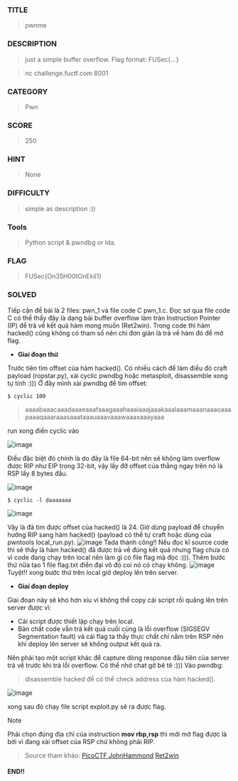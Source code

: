 ### TITLE
>pwnme
### DESCRIPTION
> just a simple buffer overflow. Flag format: FUSec{...}

>nc challenge.fuctf.com 8001
### CATEGORY
>Pwn
### SCORE
>250
### HINT
>None
### DIFFICULTY
>simple as description :))
### Tools
> Python script & pwndbg or Ida.
### FLAG
>FUSec{On35H00tOnEkil1}

### SOLVED
Tiếp cận đề bài là 2 files: pwn_1 và file code C pwn_1.c. Đọc sơ qua file code C có thể thấy đây là dạng bài buffer overflow làm tràn Instruction Pointer (IP) để trả về kết quả hàm mong muốn (Ret2win). Trong code thì hàm hacked() cũng không có tham số nên chỉ đơn giản là trả về hàm đó để mở flag.
- __Giai đoạn thử__

Trước tiên tìm offset của hàm hacked(). Có nhiều cách để làm điều đó craft payload (ropstar.py), xài cyclic pwndbg hoặc metasploit, disassemble xong tự tính :))) Ở đây mình xài pwndbg để tìm offset:
```
$ cyclic 100
```
> aaaabaaacaaadaaaeaaafaaagaaahaaaiaaajaaakaaalaaamaaanaaaoaaapaaaqaaaraaasaaataaauaaavaaawaaaxaaayaaa

 run xong điền cyclic vào

![image](https://github.com/uS3rR00t05/2024/assets/165979681/49e9e9f0-58b7-4ab0-9a02-6c705b602b63)

Điều đặc biệt đó chính là do đây là file 64-bit nên sẽ không làm overflow được RIP như EIP trong 32-bit, vậy lấy đỡ offset của thằng ngay trên nó là RSP lấy 8 bytes đầu.

![image](https://github.com/uS3rR00t05/2024/assets/165979681/96256532-0b76-4fdd-8526-21e070548288)
```
$ cyclic -l daaaaaaa
```
![image](https://github.com/uS3rR00t05/2024/assets/165979681/b37e9441-38df-4fdb-9530-b3c88c586a03)

Vậy là đã tìm được offset của hacked() là 24. Giờ dùng payload để chuyển hướng RIP sang hàm hacked() (payload có thể tự craft hoặc dùng của pwntools local_run.py).
![image](https://github.com/uS3rR00t05/2024/assets/165979681/9e735278-21b3-4c58-add0-3c7f4fabd0f5)
Tada thành công!! Nếu đọc kĩ source code thì sẽ thấy là hàm hacked() đã được trả về đúng kết quả nhưng flag chưa có vì code đang chạy trên local nên làm gì có file flag mà đọc :))). Thêm bước thử nữa tạo 1 file flag.txt điền đại vô đó coi nó có chạy không.
![image](https://github.com/uS3rR00t05/2024/assets/165979681/6d385b28-ae73-48cb-9bce-cf26c084edbc)
Tuyệt!! xong bước thử trên local giờ deploy lên trên server.

- __Giai đoạn deploy__
  
Giai đoạn này sẽ khó hơn xíu vì không thể copy cái script rồi quăng lên trên server được vì:
- Cái script được thiết lập chạy trên local.
- Bản chất code vẫn trả kết quả cuối cùng là lỗi overflow (SIGSEGV Segmentation fault) và cái flag ta thấy thực chất chỉ nằm trên RSP nên khi deploy lên server sẽ không output kết quả ra. 

Nên phải tạo một script khác để capture dòng response đầu tiên của server trả về trước khi trả lỗi overflow. Có thể nhờ chat gờ bê tê :)))
Vào pwndbg:
>disassemble hacked để có thể check address của hàm hacked().

![image](https://github.com/uS3rR00t05/2024/assets/165979681/4314a9ad-45b8-4bf9-97d8-9490d164f666)

xong sau đó chạy file script exploit.py sẽ ra được flag.
>[!NOTE]
>Phải chọn đúng địa chỉ của instruction __mov rbp,rsp__ thì mới mở flag được là bởi vì đang xài offset của RSP chứ không phải RIP.

>Source tham khảo:
>[PicoCTF JohnHammond](https://www.youtube.com/watch?v=eg0gULifHFI)
>[Ret2win](https://www.youtube.com/watch?v=E4ZWJsGySoY&t=508s)
#### END!!
